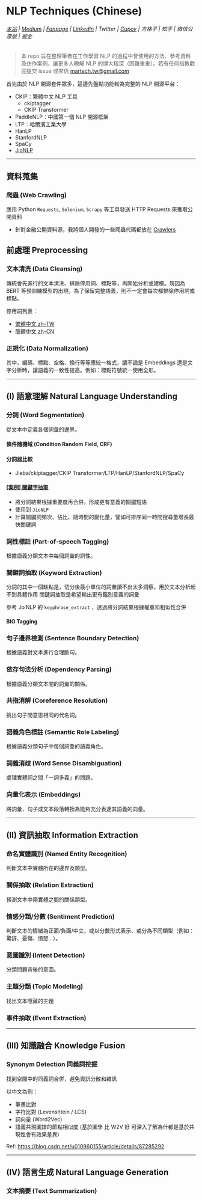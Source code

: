 # NLP Techniques (Chinese)

###### [本站](https://www.idataagent.com) | [Medium]() | [Fanpage]() | [LinkedIn]() | Twitter | [Cupoy](https://www.cupoy.com/user/8E812169) | 方格子 | 知乎 | 微信公眾號 | 掘金

> 本 repo 旨在整理筆者在工作學習 NLP 的過程中曾使用的方法、參考資料及仿作案例，讓更多人瞭解 NLP 的博大精深（困難重重）。若有任何指教歡迎提交 issue 或來信 [martech.tw@gmail.com](mailto:martech.tw@gmail.com)

<!--
本 repo 主要介紹中文自然語言處理任務共分為 3 大類：

#### (I) **語意理解 Natural Language Understanding**
在語意理解中，又可以依照「字詞、句子」不同層級分成 3 種任務類型，分別包含以下任務：

1. 詞法分析 (Lexical Analysis)
    - 分詞 (Word Segmentation)
    - 詞性標註 (Part-of-speech Tagging)
2. 句法分析 (Sentence Analysis)
    - 句子邊界檢測 (Sentence Boundary Detection)
    - 依存句法分析 (Dependency Parsing)
    - 共指消解 (Coreference Resolution)
3. 語義分析 (Semantic Analysis)
    - 語義角色標註 (Semantic Role Labeling)
    - 詞義消歧 (Word Sense Disambiguation)：處理實體詞之間「一詞多義」的問題
    - 向量化表示 (Embeddings)

#### (II) **資訊抽取 Information Extraction**
利用模型對語義理解，從非結構化文本中抽取結構化資訊

1. 序列標註
   - 命名實體識別 (Named Entity Recognition)
2. 文本分類 (Classifications)

   利用文本向量化進行 常見機器學習任務(分類、分群、數值預測)
   - 情感分類/分數 (Sentiment Prediction)
   - 關係抽取 (Relation Extraction)：預測文本中兩實體之間的關係類型
   - 意圖識別 (Intent Detection)：分類問題背後的意圖
   - 主題分類 (Topic Modeling)：找出文本隱藏的主題
3. 綜合
   - 事件抽取 (Event Extraction)

#### (III) **語言生成 Natural Language Generation**
判斷輸入文本的語義後，經過抽取、重組、生成最佳的輸出結果

1. 機器翻譯 (Machine Translation)
2. 文本摘要 (Text Summarization)
3. 問答匹配 (Question-Answering System)：選出最適合回覆用戶提問的答案
4. 對話系統 (Dialogue System)
-->

首先由於 NLP 開源套件眾多，這邊先盤點功能較為完整的 NLP 開源平台：
- CKIP：繁體中文 NLP 工具
  - ckiptagger
  - CKIP Transformer
- PaddleNLP：中國第一個 NLP 開源框架
- LTP：哈爾濱工業大學
- HanLP
- StanfordNLP
- SpaCy
- [JioNLP](https://github.com/dongrixinyu/JioNLP)

---

## 資料蒐集

### **爬蟲 (Web Crawling)**
應用 Python `Requests`, `Selenium`, `Scrapy` 等工具發送 HTTP Requests 來獲取公開資料

- 針對金融公開資料源，我將個人開發的一些爬蟲代碼都放在 [Crawlers](https://github.com/A-baoYang/Crawlers/tree/jupyter_gcp_cathayddt)

## 前處理 Preprocessing

### **文本清洗 (Data Cleansing)**
傳統會先進行的文本清洗、排除停用詞、標點等，再開始分析或建模。現因為 BERT 等預訓練模型的出現，為了保留完整語義，則不一定會每次都排除停用詞或標點。

停用詞列表：
- [繁體中文 zh-TW](preprocessing/stopwords_zhTW.txt)
- [簡體中文 zh-CN](preprocessing/stopwords_zhCN.txt)

### **正規化 (Data Normalization)**
其中，編碼、標點、空格、換行等等應統一格式，讓不論是 Embeddings 還是文字分析時，讓語義的一致性提高。例如：標點符號統一使用全形。

---

## (I) 語意理解 Natural Language Understanding

### **分詞 (Word Segmentation)**
從文本中定義各個詞彙的邊界。

#### 條件隨機域 (Condition Random Field, CRF)

#### 分詞器比較 
- Jieba/ckiptagger/CKIP Transformer/LTP/HanLP/StanfordNLP/SpaCy

#### [[案例] 關鍵字抽取](nlu/key_phrase_extraction/)
- 將分詞結果根據重要度再合併，形成更有意義的關鍵短語
- 使用到 `JioNLP`
- 計算關鍵詞頻次、佔比、隨時間的變化量，譬如可排序同一時間搜尋量增長最快關鍵詞

### **詞性標註 (Part-of-speech Tagging)**
根據語義分類文本中每個詞彙的詞性。

### **關鍵詞抽取 (Keyword Extraction)**
分詞的其中一個缺點是，切分後最小單位的詞彙讀不出太多洞察，用於文本分析起不到具體作用
關鍵詞抽取是希望輸出更有鑑別意義的詞彙

參考 JoiNLP 的 `keyphrase_extract` ，透過將分詞結果根據權重和相似性合併

#### BIO Tagging

### **句子邊界檢測 (Sentence Boundary Detection)**
根據語義對文本進行合理斷句。

### **依存句法分析 (Dependency Parsing)**
根據語義分類文本間的詞彙的關係。

### **共指消解 (Coreference Resolution)**
挑出句子間意思相同的代名詞。

### **語義角色標註 (Semantic Role Labeling)**
根據語義分類句子中每個詞彙的語義角色。

### **詞義消歧 (Word Sense Disambiguation)**
處理實體詞之間「一詞多義」的問題。

### **向量化表示 (Embeddings)**
將詞彙、句子或文本段落轉換為能夠充分表達其語義的向量。

---

## (II) 資訊抽取 Information Extraction

### **命名實體識別 (Named Entity Recognition)**
判斷文本中實體所在的邊界及類型。

### **關係抽取 (Relation Extraction)**
預測文本中兩實體之間的關係類型。

### **情感分類/分數 (Sentiment Prediction)**
判斷文本的情緒為正面/負面/中立，或以分數形式表示、或分為不同類型（例如：驚訝、憂傷、憤怒...）。

### **意圖識別 (Intent Detection)**
分類問題背後的意圖。

### **主題分類 (Topic Modeling)**
找出文本隱藏的主題

### **事件抽取 (Event Extraction)**


---

## (III) 知識融合 Knowledge Fusion

### Synonym Detection 同義詞挖掘

找到空間中的同義詞合併，避免資訊分散和雜訊

以中文為例：

- 筆畫比對
- 字符比對 (Levenshtein / LCS)
- 詞向量 (Word2Vec)
- 語義共現圖譜的節點相似度 (基於圖學 比 W2V 好 可深入了解為什都是基於共現性會有效果差異)

Ref: https://blog.csdn.net/u010960155/article/details/87285292


---


## (IV) 語言生成 Natural Language Generation

### **文本摘要 (Text Summarization)**




<!--
---

## Data Storage 知識儲存

### Neo4j

---

## Visualization

### Neo4j Browser 

### Neo4j Bloom

### Graphlytic
-->
